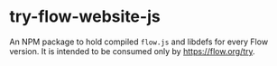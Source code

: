 # try-flow-website-js

An NPM package to hold compiled `flow.js` and libdefs for every Flow version. It is intended to be consumed only by https://flow.org/try.
